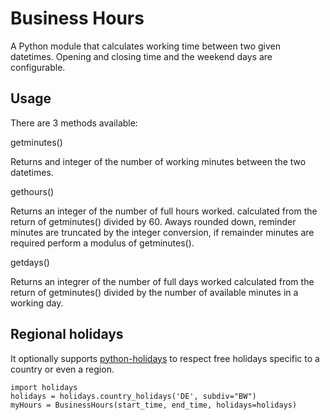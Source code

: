 # Business Hours

A Python module that calculates working time between two given datetimes. Opening and closing time and the weekend days are configurable.

## Usage
There are 3 methods available:

getminutes()

Returns and integer of the number of working minutes between the two datetimes.

gethours()

Returns an integer of the number of full hours worked. calculated from the return of getminutes() divided by 60. Aways rounded down, reminder minutes are truncated by the integer conversion, if remainder minutes are required perform a modulus of getminutes().

getdays()

Returns an integrer of the number of full days worked calculated from the return of getminutes() divided by the number of available minutes in a working day.



## Regional holidays
It optionally supports [python-holidays](https://github.com/vacanza/python-holidays/) to respect free holidays specific to a country or even a region.
```
import holidays
holidays = holidays.country_holidays('DE', subdiv="BW")
myHours = BusinessHours(start_time, end_time, holidays=holidays)
```
